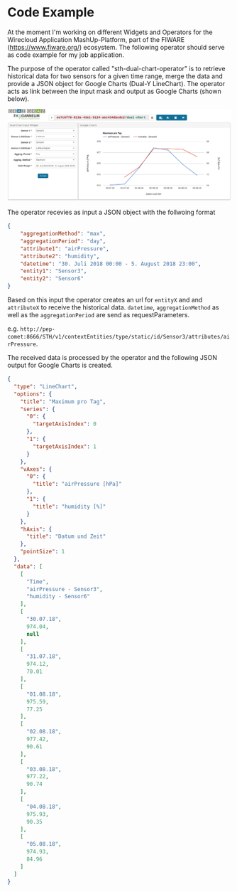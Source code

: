 Code Example
============

At the moment I'm working on different Widgets and Operators for the Wirecloud Application MashUp-Platform, part of the FIWARE (https://www.fiware.org/) ecosystem. The following operator should serve as code example for my job application.

The purpose of the operator called "sth-dual-chart-operator" is to retrieve historical data for two sensors for a given time range, merge the data and provide a JSON object for Google Charts (Dual-Y LineChart). The operator acts as link between the input mask and output as Google Charts (shown below).

![Wirecloud - input mask and google charts](https://github.com/stefan-leitner/sth-dual-chart-operator/blob/master/src/images/wirecloud.png?raw=true)

The operator recevies as input a JSON object with the follwoing format

```json
{
    "aggregationMethod": "max",
    "aggregationPeriod": "day",
    "attribute1": "airPressure",
    "attribute2": "humidity",
    "datetime": "30. Juli 2018 00:00 - 5. August 2018 23:00",
    "entity1": "Sensor3",
    "entity2": "Sensor6"
}
```
Based on this input the operator creates an url for `entityX` and and `attributeX` to receive the historical data. `datetime`, `aggregationMethod` as well as the `aggregationPeriod` are send as requestParameters.

e.g. `http://pep-comet:8666/STH/v1/contextEntities/type/static/id/Sensor3/attributes/airPressure`.

The received data is processed by the operator and the following JSON output for Google Charts is created.

```json
{
  "type": "LineChart",
  "options": {
    "title": "Maximum pro Tag",
    "series": {
      "0": {
        "targetAxisIndex": 0
      },
      "1": {
        "targetAxisIndex": 1
      }
    },
    "vAxes": {
      "0": {
        "title": "airPressure [hPa]"
      },
      "1": {
        "title": "humidity [%]"
      }
    },
    "hAxis": {
      "title": "Datum und Zeit"
    },
    "pointSize": 1
  },
  "data": [
    [
      "Time",
      "airPressure - Sensor3",
      "humidity - Sensor6"
    ],
    [
      "30.07.18",
      974.04,
      null
    ],
    [
      "31.07.18",
      974.12,
      70.01
    ],
    [
      "01.08.18",
      975.59,
      77.25
    ],
    [
      "02.08.18",
      977.42,
      90.61
    ],
    [
      "03.08.18",
      977.22,
      90.74
    ],
    [
      "04.08.18",
      975.93,
      90.35
    ],
    [
      "05.08.18",
      974.93,
      84.96
    ]
  ]
}

```
